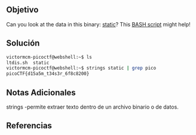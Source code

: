 ## Objetivo
Can you look at the data in this binary: [static](https://mercury.picoctf.net/static/0f6ea599582dcce7b4f1ba94e3617baf/static)? This [BASH script](https://mercury.picoctf.net/static/0f6ea599582dcce7b4f1ba94e3617baf/ltdis.sh) might help!
## Solución 
```bash
victormcm-picoctf@webshell:~$ ls
ltdis.sh  static
victormcm-picoctf@webshell:~$ strings static | grep pico
picoCTF{d15a5m_t34s3r_6f8c8200}
```


## Notas Adicionales
strings -permite extraer texto dentro de un archivo binario o de datos.
## Referencias
